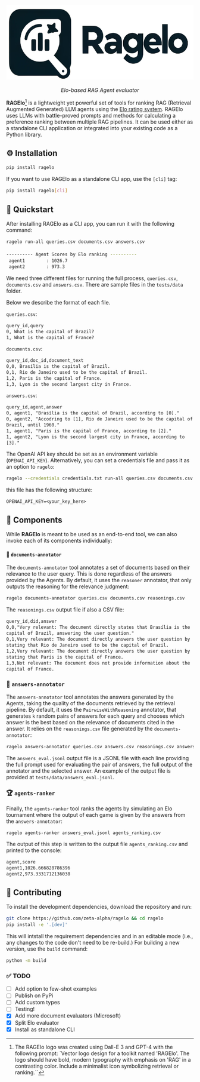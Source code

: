 
<h1 align="center">
<img style="vertical-align:middle" src="docs/images/RAGElo_logo.png" height="200">
</h1>

<p  align="center" >
<i> Elo-based RAG Agent evaluator </i>
</p>



**RAGElo**[^1] is a lightweight yet powerful set of tools for ranking RAG (Retrieval Augmented Generated) LLM agents using the [Elo rating system](https://en.wikipedia.org/wiki/Elo_rating_system). RAGElo uses LLMs with battle-proved prompts and methods for calculating a preference ranking between multiple RAG pipelines. It can be used either as a standalone CLI application or integrated into your existing code as a Python library.

## ⚙️ Installation

```bash
pip install ragelo
```

If you want to use RAGElo as a standalone CLI app, use the `[cli]` tag:

```bash
pip install ragelo[cli]
```

## 🚀 Quickstart 
After installing RAGElo as a CLI app, you can run it with the following command:
```bash
ragelo run-all queries.csv documents.csv answers.csv

---------- Agent Scores by Elo ranking ----------
 agent1        : 1026.7
 agent2        : 973.3
```

We need three different files for running the full process, `queries.csv`, `documents.csv` and `answers.csv`. 
There are sample files in the `tests/data` folder. 

Below we describe the format of each file.

`queries.csv`: 
```csv
query_id,query
0, What is the capital of Brazil?
1, What is the capital of France?
```

`documents.csv`:
```csv
query_id,doc_id,document_text
0,0, Brasília is the capital of Brazil.
0,1, Rio de Janeiro used to be the capital of Brazil.
1,2, Paris is the capital of France.
1,3, Lyon is the second largest city in France.
```

`answers.csv`:
```csv
query_id,agent,answer
0, agent1, "Brasília is the capital of Brazil, according to [0]."
0, agent2, "Accodring to [1], Rio de Janeiro used to be the capital of Brazil, until 1960."
1, agent1, "Paris is the capital of France, according to [2]."
1, agent2, "Lyon is the second largest city in France, according to [3]."
```

The OpenAI API key should be set as an environment variable (`OPENAI_API_KEY`). Alternatively, you can set a credentials file and pass it as an option to `ragelo`:

```bash
ragelo --credentials credentials.txt run-all queries.csv documents.csv answers.csv 
```
this file has the following structure:

```
OPENAI_API_KEY=<your_key_here>
```


## 🧩 Components
While **RAGElo** is meant to be used as an end-to-end tool, we can also invoke each of its components individually:

#### 📜 `documents-annotator`
The `documents-annotator` tool annotates a set of documents based on their relevance to the user query. This is done regardless of the answers provided by the Agents. By default, it uses the `reasoner` annotator, that only outputs the reasoning for the relevance judgment:
```bash
ragelo documents-annotator queries.csv documents.csv reasonings.csv
```
The `reasonings.csv` output file if also a CSV file:
```csv
query_id,did,answer
0,0,"Very relevant: The document directly states that Brasília is the capital of Brazil, answering the user question."
0,1,Very relevant: The document directly answers the user question by stating that Rio de Janeiro used to be the capital of Brazil.
1,2,Very relevant: The document directly answers the user question by stating that Paris is the capital of France.
1,3,Not relevant: The document does not provide information about the capital of France.
```

### 💬 `answers-annotator`

The `answers-annotator` tool annotates the answers generated by the Agents, taking the quality of the documents retrieved by the retrieval pipeline. By default, it uses the `PairwiseWithReasoning` annotator, that generates `k` random pairs of answers for each query and chooses which answer is the best based on the relevance of documents cited in the answer. It relies on the `reasonings.csv` file generated by the `documents-annotator`:

```bash
ragelo answers-annotator queries.csv answers.csv reasonings.csv answers_eval.jsonl
```

The `answers_eval.jsonl` output file is a JSONL file with each line providing the full prompt used for evaluating the pair of answers, the full output of the annotator and the selected answer. An example of the output file is provided at `tests/data/answers_eval.jsonl`.
 
### 🏆 `agents-ranker`

Finally, the `agents-ranker` tool ranks the agents by simulating an Elo tournament where the output of each game is given by the answers from the `answers-annotator`:

```bash
ragelo agents-ranker answers_eval.jsonl agents_ranking.csv
```
The output of this step is written to the output file `agents_ranking.csv` and printed to the console:
```csv
agent,score
agent1,1026.666828786396
agent2,973.3331712136038
```

## 🙋 Contributing

To install the development dependencies, download the repository and run:

```bash
git clone https://github.com/zeta-alpha/ragelo && cd ragelo
pip install -e '.[dev]'
```

This will intstall the requirement dependencies and in an editable mode (i.e., any changes to the code don't need to be re-build.)
For building a new version, use the `build` command:
```bash
python -m build
```

### ✅ TODO
- [ ] Add option to few-shot examples
- [ ] Publish on PyPi
- [ ] Add custom types
- [ ] Testing!
- [x] Add more document evaluators (Microsoft)
- [x] Split Elo evaluator
- [x] Install as standalone CLI

[^1]: The RAGElo logo was created using Dall-E 3 and GPT-4 with the following prompt: `Vector logo design for a toolkit named 'RAGElo'. The logo should have bold, modern typography with emphasis on 'RAG' in a contrasting color. Include a minimalist icon symbolizing retrieval or ranking.``
